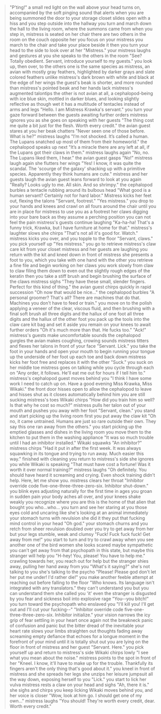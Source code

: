 >"P’ting!"
>a small red light on the wall above your head turns on, accompanied by the soft pinging sound that alerts when you are being summoned
>the door to your storage closet slides open with a hiss and you step outside into the hallway
>you turn and march down the hall to the living room, where the summons came from
>when you step in, mistress is seated on her chair
>there are two others in the room on the couch opposite her
>you focus on your mistress
>you march to the chair and take your place beside it
>then you turn your head to the side to look over at her
"Mistress."
>your mistress laughs and gestures at you
>she speaks to the others in the room
>"See? Totally obedient. Servant, introduce yourself to my guests."
>you look up, then over, to the others
>one is the same species as mistress, an avian with mostly gray feathers, highlighted by darker grays and slate colored feathers
>unlike mistress's dark brown with white and black at the edge of her wings
>the guest's beak is shorter, and more rounded than mistress's pointed beak
>and her hands lack mistress's augmented talontips
>the other is not avian at all, a cephalopod-being with ice blue skin, mottled in darker blues, and looking slightly reflective as though wet
>it has a multitude of tentacles instead of arms and legs
"Hello. I am Mistress Krawka's servant."
>you turn your gaze forward between the guests
>awaiting further orders
>mistress ignores you as she goes on speaking with her guests
>"The thing cost me quite a bit just for the flesh. Worth every credit."
>the avian guest stares at you
>her beak chatters
>"Never seen one of those before. What is he?"
>mistress laughs
>"I’m not shocked. It’s called a human. The Lupans snatched up most of them from their homeworld."
>the cephalopod speaks up next
>"It’s a miracle there are any left at all, if the Lupans got their claws in them."
>mistress laughs again
>"No, no. The Lupans liked them, I hear."
>the avian guest gasps
>"No!"
>mistress laugh again
>she flutters her wings
>"Yes! I know, it was quite the scandal. The 'scourge of the galaxy' shacking up with a primitive species. Apparently they think humans are cute."
>mistress and her guests laugh
>the avian guest leans forward to look at you again
>"Really? Looks ugly to me. All skin. And so shrimpy."
>the cephalopod burbles
>a tentacle rubbing around its bulbous head
>"What good is a human servant? Certainly not for hard labor."
>Mistress kicks her feet out, flexing the talons
>"Servant, footrest."
"Yes mistress."
>you drop to your hands and knees and crawl on all fours around the chair until you are in place for mistress to use you as a footrest
>her claws digging into your bare back as they assume a perching position
>you can not feel the pain
>mistress's guests continue laughing
>"Ka-ha-ha! That's a funny trick, Krawka, but I have furniture at home for that."
>mistress's laughter slows
>she chirps
>"That's not all it's good for. Watch."
>mistress kicks you over, and you topple to the floor
>"Servant, claws."
>you pick yourself up
"Yes mistress."
>you go to retrieve mistress's claw care kit from your closet
>mistress and her guests are laughing
>you return with the kit and kneel down in front of mistress
>she presents a foot to you, which you take with one hand
>with the other you retrieve a fine file and begin working on her claws
>you work slowly from claw to claw
>filing them down to even out the slightly rough edges of the keratin
>then you take a stiff brush and begin brushing the surface of the claws
>mistress sighs
>"They have these small, slender fingers. Perfect for this kind of thing."
>the avian guest chirps quickly in rapid succession
>"Oh now that would be nice..."
>the cephalopod burbles
>"A personal groomer? That's all? There are machines that do that. Machines you don't have to feed or train."
>you move on to the polish
>applying a veneer of the clear, viscous fluid, and then brushing with a final soft brush
>all three digits and the hallux of one foot
>all three digits and the hallux of the other foot
>you pack up the tools into the claw care kit bag and set it aside
>you remain on your knees to await further orders
>"Oh it's much more than that. He fucks too."
>"Ack!"
>mistress's guests make uncomfortable sounds
>the cephalopod gurgles
>the avian makes coughing, crowing sounds
>mistress titters and flexes her talons in front of your face
>"Servant. Lick."
>you take the foot in your hands
>and open your mouth to begin running your tongue up the underside of her foot
>up each toe and back down
>mistress kicks her foot free and replaces it with the other
>"Suck."
>you suck on her middle toe
>mistress goes on talking while you cycle through each on
>"Any order, it follows. He'll eat me out for hours if I tell him to."
>mistress's cephalopod guest moves behind you
>"I think I have some work I need to catch up on. Have a good evening Miss Krawka, Miss Wikaki."
>the front door hisses open to allow the cephalopod to leave
>and hisses shut as it closes automatically behind him
>you are still sucking mistress's toes
>Wikaki chirps
>"How did you train him so well? Is that why he cost so much?"
>mistress pulls her talon out of your mouth and pushes you away with her foot
>"Servant, clean."
>you stand and start picking up the living room
>first you put away the claw kit
>"Oh no, it came untrained. Humans are just so rare outside their own. They say this one  ran away from the others."
>you start picking up the emptied glasses and dishes in the living room
>you move them to the kitchen to put them in the washing appliance
>"It was so much trouble until I had an inhibitor installed."
>Wikaki squawks
>"An inhibitor?"
>mistress chirps
>"Had it put in after the first week. It was always squawking in its tongue and trying to run away. Much easier this way."
>finished with cleaning you return to mistress's side
>she ignores you while Wikaki is speaking
>"That must have cost a fortune! Was it worth it over normal training?"
>mistress laughs
>"Oh definitely. You should have heard it screaming and crying. Even shock training didn't help. Here, let me show you.
>mistress clears her throat
>"Inhibitor override code five-one-three-three-zero-six. Inhibitor shut-down."
>you blink
>eyes adjusting naturally for the first time in ages
>you groan in sudden pain
>your body aches all over, and your knees shake weakly
>you recognize where you are
>this is the home of that alien that bought you
>who...who...
>you turn and see her staring at you
>those eyes cold and uncaring
>like she's looking at an animal
>immediately your stomach turns with revulsion
>she did it
>they put that fucking mind control in your head
"Oh god."
>your stomach churns and you retch from sheer revulsion
>doubled over you try to get away from her
>but your legs stumble, weak and clumsy
"Fuck! Fuck fuck fuck! Get away from me!"
>you start to turn and try to crawl away when you see another one of the bird women
>she looks scared
>maybe sympathetic
>you can't get away from that psychopath in this state, but maybe this stranger will help you
"H-hey! You, please! You have to help me."
>crawling towards her, you reach out for help
>but the stranger shies away, pulling her hand away from you
>"What's it saying?"
>she's not talking to you
>she's talking to the psycho
"Please! Please god don't let her put me under! I'd rather die!"
>you make another feeble attempt at reaching out before falling to the floor
>"Who knows. Its language isn't integrated with any translators."
>they can't understand you
>but you can understand them
>she called you 'it'
>even the stranger is disgusted by you
>fear and sickness boil into explosive rage
"You--you bitch!"
>you turn toward the psychopath who enslaved you
"I'll kill you! I'll get out and I'll cut your fucking--"
>"Inhibitor override code five-one-three-three-zero-six. Inhibitor initialize."
>your vision narrows
>the icy grip of fear settling in your heart once again
>not the breakneck panic of confusion and panic
>but the bitter dread of the inevitable
>your heart rate slows
>your limbs straighten out
>thoughts fading away
>screaming empty defiance that echoes for a longue moment in the forefront of your mind
>until it is totally shut out
>you are lying on the floor in front of mistress and her guest
>"Servant. Here."
>you pick yourself up and return to mistress's side
>Wikaki chirps lowly
>"I see what you mean about the noise."
>mistress points to the spot in front of her
>"Kneel. I know, it'll have to make up for the trouble. Thankfully its fingers aren't the only thing that's good about it."
>you kneel in front of mistress and she spreads her legs
>she unzips her leisure jumpsuit all the way down, exposing herself to you
>"Lick."
>you start to lick her vulva
>mistress rests a claw on your head and sighs
>"Ah, there it is."
>she sighs and chirps
>you keep licking
>Wikaki moves behind you, and her voice is closer
>"Wow, look at him go. I should get one of my own..."
>mistress laughs
>"You should! They're worth every credit, dear. Worth every credit."